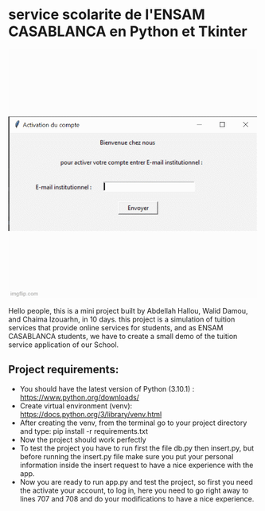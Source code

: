# service scolarite de l'ENSAM CASABLANCA en Python et Tkinter
![](https://github.com/ABDELLAH-Hallou/service-scolarite-ensam-casa/blob/master/media/scolarite.gif)

Hello people, this is a mini project built by Abdellah Hallou, Walid Damou, and Chaima Izouarhn, in 10 days. this project is a simulation of tuition services that provide online services for students, and as ENSAM CASABLANCA students, we have to create a small demo of the tuition service application of our School. 
## Project requirements:
- You should have the latest version of Python (3.10.1) : https://www.python.org/downloads/
- Create virtual environment (venv): https://docs.python.org/3/library/venv.html
- After creating the venv, from the terminal go to your project directory and type: pip install -r requirements.txt
- Now the project should work perfectly
- To test the project you have to run first the file db.py then insert.py,  but before running the insert.py file make sure you put your personal information inside the insert request to have a nice experience with the app.
- Now you are ready to run app.py and test the project, so first you need the activate your account, to log in, here you need to go right away to lines 707 and 708 and do your modifications to have a nice experience.
